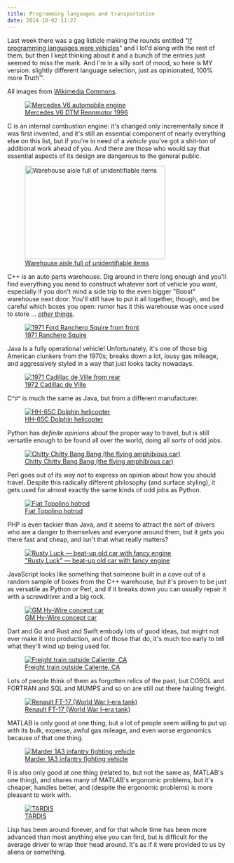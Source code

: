 ```yaml
---
title: Programming languages and transportation
date: 2014-10-02 11:27
---
```


Last week there was a gag listicle making the rounds entitled
"[If programming languages were vehicles](http://crashworks.org/if_programming_languages_were_vehicles/)"
and I lol'd along with the rest of them, but then I kept thinking
about it and a bunch of the entries just seemed to miss the mark. And
I'm in a silly sort of mood, so here is MY version: slightly different
language selection, just as opinionated, 100% more Truth™.

<!--more-->

All images from <a href="https://commons.wikimedia.org/wiki/Main_Page">Wikimedia Commons</a>.

<figure><a href="https://commons.wikimedia.org/wiki/File:Mercedes_V6_DTM_Rennmotor_1996.jpg"><img alt="Mercedes V6 automobile engine" src="https://upload.wikimedia.org/wikipedia/commons/thumb/1/1b/Mercedes_V6_DTM_Rennmotor_1996.jpg/305px-Mercedes_V6_DTM_Rennmotor_1996.jpg"></a>
<figcaption><a href="https://commons.wikimedia.org/wiki/File:Mercedes_V6_DTM_Rennmotor_1996.jpg">Mercedes V6 DTM Rennmotor 1996</a></figcaption></figure>

C is an internal combustion engine: it's changed only incrementally
since it was first invented, and it's still an essential component of
nearly everything else on this list, but if you're in need of a
*vehicle* you've got a shit-ton of additional work ahead of you.  And
there are those who would say that essential aspects of its design are
dangerous to the general public.

<figure><a href="https://commons.wikimedia.org/wiki/File:Resource_area_for_teaching_warehouse.jpg"><img alt="Warehouse aisle full of unidentifiable items" src="https://upload.wikimedia.org/wikipedia/commons/thumb/6/65/Resource_area_for_teaching_warehouse.jpg/320px-Resource_area_for_teaching_warehouse.jpg" height="213" width="320"></a>
<figcaption><a href="https://commons.wikimedia.org/wiki/File:Resource_area_for_teaching_warehouse.jpg">Warehouse aisle full of unidentifiable items</a></figcaption></figure>

C++ is an auto parts warehouse.  Dig around in there long enough and
you'll find everything you need to construct whatever sort of vehicle
you want, especially if you don't mind a side trip to the even bigger
"Boost" warehouse next door.  You'll still have to put it all
together, though, and be careful which boxes you open: rumor has it
this warehouse was once used to store ... <a
href="http://www.scp-wiki.net/"><i>other</i> things</a>.

<figure><a href="https://commons.wikimedia.org/wiki/File:1971_Ranchero_Squire.jpg"><img alt="1971 Ford Ranchero Squire from front" src="https://upload.wikimedia.org/wikipedia/commons/thumb/6/65/1971_Ranchero_Squire.jpg/320px-1971_Ranchero_Squire.jpg"></a>
<figcaption><a href="https://commons.wikimedia.org/wiki/File:1971_Ranchero_Squire.jpg">1971 Ranchero Squire</a></figcaption></figure>

Java is a fully operational vehicle! Unfortunately, it's one of those
big American clunkers from the 1970s; breaks down a lot, lousy gas
mileage, and aggressively styled in a way that just looks tacky
nowadays.

<figure><a href="https://commons.wikimedia.org/wiki/File:1972_Cadillac_Sedan_de_Ville_rear.jpg"><img alt="1971 Cadillac de Ville from rear" src="https://upload.wikimedia.org/wikipedia/commons/thumb/f/fb/1972_Cadillac_Sedan_de_Ville_rear.jpg/320px-1972_Cadillac_Sedan_de_Ville_rear.jpg"></a>
<figcaption><a href="https://commons.wikimedia.org/wiki/File:1972_Cadillac_Sedan_de_Ville_rear.jpg">1972 Cadillac de Ville</a></figcaption></figure>

C^♯^ is much the same as Java, but from a different
manufacturer.

<figure><a href="https://commons.wikimedia.org/wiki/File:HH-65C_Dolphin.jpg"><img alt="HH-65C Dolphin helicopter" src="https://upload.wikimedia.org/wikipedia/commons/thumb/b/b2/HH-65C_Dolphin.jpg/320px-HH-65C_Dolphin.jpg"></a>
<figcaption><a href="https://commons.wikimedia.org/wiki/File:HH-65C_Dolphin.jpg">HH-65C Dolphin helicopter</a></figcaption></figure>

Python has *definite opinions* about the proper way to travel, but is
still versatile enough to be found all over the world, doing all
*sorts* of odd jobs.

<figure><a href="https://commons.wikimedia.org/wiki/File:Chitty_Chitty_Bang_Bang_car.jpg"><img alt="Chitty Chitty Bang Bang (the flying amphibious car)" src="https://upload.wikimedia.org/wikipedia/commons/thumb/2/2f/Chitty_Chitty_Bang_Bang_car.jpg/320px-Chitty_Chitty_Bang_Bang_car.jpg"></a>
<figcaption><a href="https://commons.wikimedia.org/wiki/File:Chitty_Chitty_Bang_Bang_car.jpg">Chitty Chitty Bang Bang (the flying amphibious car)</a></figcaption></figure>

Perl goes out of its way *not* to express an opinion about how you
should travel.  Despite this radically different philosophy (and
surface styling), it gets used for almost exactly the same kinds of
odd jobs as Python.

<figure><a href="https://commons.wikimedia.org/wiki/File:Fiat_Topolino_hotrod_front.jpg"><img alt="Fiat Topolino hotrod" src="https://upload.wikimedia.org/wikipedia/commons/thumb/4/43/Fiat_Topolino_hotrod_front.jpg/320px-Fiat_Topolino_hotrod_front.jpg"></a>
<figcaption><a href="https://commons.wikimedia.org/wiki/File:Fiat_Topolino_hotrod_front.jpg">Fiat Topolino hotrod</a></figcaption></figure>

PHP is even tackier than Java, and it seems to attract the sort of
drivers who are a danger to themselves and everyone around them, but
it gets you there fast and cheap, and isn't that what really matters?

<figure><a href="https://commons.wikimedia.org/wiki/File:RustyLuck.jpg"><img alt="Rusty Luck — beat-up old car with fancy engine" src="https://upload.wikimedia.org/wikipedia/commons/thumb/5/5f/RustyLuck.jpg/320px-RustyLuck.jpg"></a>
<figcaption><a href="https://commons.wikimedia.org/wiki/File:RustyLuck.jpg">"Rusty Luck" — beat-up old car with fancy engine</a></figcaption></figure>

JavaScript looks like something that someone built in a cave out of a
random sample of boxes from the C++ warehouse, but it's proven to be
just as versatile as Python or Perl, and if it breaks down you can
usually repair it with a screwdriver and a big rock.

<figure><a href="https://commons.wikimedia.org/wiki/File:Hy-wire2.JPG"><img alt="GM Hy-Wire concept car" src="https://upload.wikimedia.org/wikipedia/commons/d/d5/Hy-wire1.JPG"></a>
<figcaption><a href="https://commons.wikimedia.org/wiki/File:Hy-wire2.JPG">GM Hy-Wire concept car</a></figcaption></figure>

Dart and Go and Rust and Swift embody lots of good ideas, but might
not ever make it into production, and of those that do, it's much too
early to tell what they'll wind up being used for.

<figure><a href="https://commons.wikimedia.org/wiki/File:ATSF_Downhhill_Caliente_Aug_90xRP_-_Flickr_-_drewj1946.jpg"><img alt="Freight train outside Caliente, CA" src="https://upload.wikimedia.org/wikipedia/commons/thumb/d/de/ATSF_Downhhill_Caliente_Aug_90xRP_-_Flickr_-_drewj1946.jpg/320px-ATSF_Downhhill_Caliente_Aug_90xRP_-_Flickr_-_drewj1946.jpg"></a>
<figcaption><a href="https://commons.wikimedia.org/wiki/File:ATSF_Downhhill_Caliente_Aug_90xRP_-_Flickr_-_drewj1946.jpg">Freight train outside Caliente, CA</a></figcaption></figure>

Lots of people think of them as forgotten relics of the past, but
COBOL and FORTRAN and SQL and MUMPS and so on are still out there
hauling freight.

<figure><a href="https://commons.wikimedia.org/wiki/File:Belgrade_Military_Museum_-_Renault_FT-17.JPG"><img alt="Renault FT-17 (World War I-era tank)" src="https://upload.wikimedia.org/wikipedia/commons/thumb/5/52/Belgrade_Military_Museum_-_Renault_FT-17.JPG/320px-Belgrade_Military_Museum_-_Renault_FT-17.JPG"></a>
<figcaption><a href="https://commons.wikimedia.org/wiki/File:Belgrade_Military_Museum_-_Renault_FT-17.JPG">Renault FT-17 (World War I-era tank)</a></figcaption></figure>

MATLAB is only good at one thing, but a lot of people seem willing to
put up with its bulk, expense, awful gas mileage, and even worse
ergonomics because of that one thing.

<figure><a href="https://commons.wikimedia.org/wiki/File:Marder1A3.6.jpg"><img alt="Marder 1A3 infantry fighting vehicle" src="https://upload.wikimedia.org/wikipedia/commons/thumb/2/28/Marder1A3.6.jpg/320px-Marder1A3.6.jpg"></a>
<figcaption><a href="https://commons.wikimedia.org/wiki/File:Marder1A3.6.jpg">Marder 1A3 infantry fighting vehicle</a></figcaption></figure>

R is also only good at one thing (related to, but not the same as,
MATLAB's one thing), and shares many of MATLAB's ergonomic problems,
but it's cheaper, handles better, and (despite the ergonomic problems)
is more pleasant to work with.

<figure><a href="https://commons.wikimedia.org/wiki/File:TARDIS1.jpg"><img alt="TARDIS" src="https://upload.wikimedia.org/wikipedia/commons/8/8f/TARDIS1.jpg"></a>
<figcaption><a href="https://commons.wikimedia.org/wiki/File:TARDIS1.jpg">TARDIS</a></figcaption></figure>

Lisp has been around forever, and for that whole time has been more
advanced than most anything else you can find, but is difficult for
the average driver to wrap their head around.  It's as if it were
provided to us by aliens or something.
